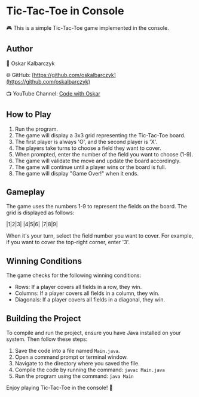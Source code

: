#  Tic-Tac-Toe in Console

🎮 This is a simple Tic-Tac-Toe game implemented in the console.

## Author

👤 Oskar Kalbarczyk

🌐 GitHub: [https://github.com/oskalbarczyk](https://github.com/oskalbarczyk)

📺 YouTube Channel: [Code with Oskar](https://www.youtube.com/@codewithoskar)

## How to Play

1. Run the program.
2. The game will display a 3x3 grid representing the Tic-Tac-Toe board.
3. The first player is always 'O', and the second player is 'X'.
4. The players take turns to choose a field they want to cover.
5. When prompted, enter the number of the field you want to choose (1-9).
6. The game will validate the move and update the board accordingly.
7. The game will continue until a player wins or the board is full.
8. The game will display "Game Over!" when it ends.

## Gameplay

The game uses the numbers 1-9 to represent the fields on the board. The grid is displayed as follows:

|1|2|3|
|4|5|6|
|7|8|9|

When it's your turn, select the field number you want to cover. For example, if you want to cover the top-right corner, enter '3'.

## Winning Conditions

The game checks for the following winning conditions:

- Rows: If a player covers all fields in a row, they win.
- Columns: If a player covers all fields in a column, they win.
- Diagonals: If a player covers all fields in a diagonal, they win.

## Building the Project

To compile and run the project, ensure you have Java installed on your system. Then follow these steps:

1. Save the code into a file named `Main.java`.
2. Open a command prompt or terminal window.
3. Navigate to the directory where you saved the file.
4. Compile the code by running the command: `javac Main.java`
5. Run the program using the command: `java Main`

Enjoy playing Tic-Tac-Toe in the console! 🎉


